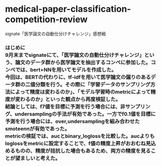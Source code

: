 # medical-paper-classification-competition-review
signate「医学論文の自動仕分けチャレンジ」感想戦

<h3>はじめに</3><br>
9月末までsignateにて、「医学論文の自動仕分けチャレンジ」という、論文のデータ群から医学論文を抽出するコンペに参加した。コンペでは、bert+NNを用いてモデルを作成した。<br>
今回は、BERTの代わりに、<strong>tf-idf</strong>を用いて医学論文の偏りのあるデータ群の二値分類を行う。その際に「学習データのサンプリング方法によって精度は変わるのか」、「モデル学習時のmetricによって精度が変わるのか」といった観点から再度検証した。<br>
結論としては、f7値を目標に予測を行う場合には、非サンプリング、undersamplingの手法が有効であった。一方でf0.1値を目標に予測を行う場合には、over,undersamplingを組み合わせたsmoteennが有効であった。<br>
metricの検証では、aucとbinary_loglossを比較した。aucよりもloglossをmetricに設定することで、f値の精度上昇がおおむね見込めるものの、精度が拮抗した場合もあるため、両方の精度を見ることが望ましいと考えた。

